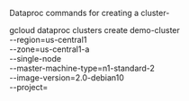 Dataproc commands for creating a cluster-


gcloud dataproc clusters create demo-cluster \
  --region=us-central1 \
  --zone=us-central1-a \
  --single-node \
  --master-machine-type=n1-standard-2 \
  --image-version=2.0-debian10 \
  --project=<your-project-id>
